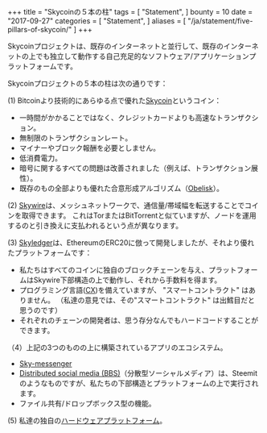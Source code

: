 +++
title = "Skycoinの５本の柱"
tags = [
    "Statement",
]
bounty = 10
date = "2017-09-27"
categories = [
    "Statement",
]
aliases = [
	"/ja/statement/five-pillars-of-skycoin/"
]
+++

Skycoinプロジェクトは、既存のインターネットと並行して、既存のインターネットの上でも独立して動作する自己充足的なソフトウェア/アプリケーションプラットフォームです。

Skycoinプロジェクトの５本の柱は次の通りです：

(1) Bitcoinより技術的にあらゆる点で優れた[Skycoin](https://github.com/skycoin/skycoin)というコイン：

  - 一時間がかかることではなく、クレジットカードよりも高速なトランザクション。
  - 無制限のトランザクションレート。
  -  マイナーやブロック報酬を必要としません。
  -  低消費電力。
  -  暗号に関するすべての問題は改善されました（例えば、トランザクション展性）。
  -  既存のもの全部よりも優れた合意形成アルゴリズム（[Obelisk](/statement/obelisk-the-skycoin-consensus-algorithm/)）。

(2) [Skywire](/tags/skywire/)は、メッシュネットワークで、通信量/帯域幅を転送することでコインを取得できます。
これはTorまたはBitTorrentと似ていますが、ノードを運用するのと引き換えに支払われるという点が異なります。

(3) [Skyledger](https://www.skyledger.net)は、EthereumのERC20に倣って開発しましたが、それより優れたプラットフォームです：

 - 私たちはすべてのコインに独自のブロックチェーンを与え、プラットフォームはSkywire下部構造の上で動作し、それから手数料を得ます。
 - プログラミング言語([CX](/overview/cx-overview/))を備えていますが、 "スマートコントラクト" はありません。
 （私達の意見では、その"スマートコントラクト" は出鱈目だと思うのです）
 - それぞれのチェーンの開発者は、思う存分なんでもハードコードすることができます。

（4）上記の3つのものの上に構築されているアプリのエコシステム。

 - [Sky-messenger](http://messenger.skycoin.net/)
 - [Distributed social media (BBS)](https://github.com/skycoin/bbs)（分散型ソーシャルメディア）は、Steemitのようなものですが、私たちの下部構造とプラットフォームの上で実行されます。
 - ファイル共有/ドロップボックス型の機能。

(5) 私達の独自の[ハードウェアプラットフォーム](/statement/skywire-miner-hardware-for-the-next-internet/)。
